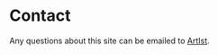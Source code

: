 Contact
==============================================

Any questions about this site can be emailed to [ArtIst](mailto:charlotte.viktorsson.karlshamn@gmail.com).
